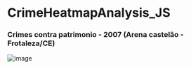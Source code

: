 # CrimeHeatmapAnalysis_JS
### Crimes contra patrimonio - 2007 (Arena castelão - Frotaleza/CE)
![image](https://github.com/user-attachments/assets/68afee8a-eb88-4932-a9d2-9d1246cbec6f)
